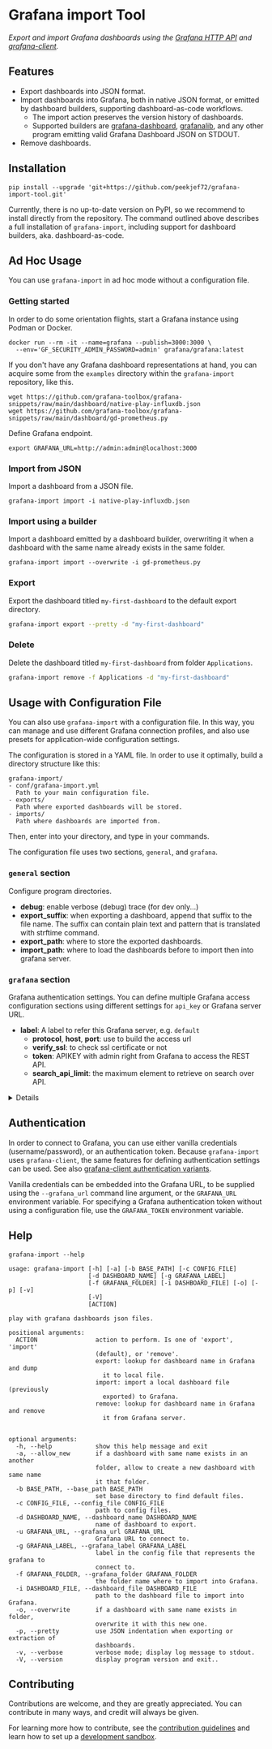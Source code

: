 # Grafana import Tool

_Export and import Grafana dashboards using the [Grafana HTTP API] and
[grafana-client]._


## Features

- Export dashboards into JSON format.
- Import dashboards into Grafana, both in native JSON format, or
  emitted by dashboard builders, supporting dashboard-as-code workflows.
  - The import action preserves the version history of dashboards.
  - Supported builders are [grafana-dashboard], [grafanalib], and
    any other program emitting valid Grafana Dashboard JSON on STDOUT.
- Remove dashboards.


## Installation

```shell
pip install --upgrade 'git+https://github.com/peekjef72/grafana-import-tool.git'
```

Currently, there is no up-to-date version on PyPI, so we recommend to
install directly from the repository. The command outlined above describes
a full installation of `grafana-import`, including support for dashboard
builders, aka. dashboard-as-code.


## Ad Hoc Usage

You can use `grafana-import` in ad hoc mode without a configuration file.

### Getting started

In order to do some orientation flights, start a Grafana instance using Podman
or Docker.
```shell
docker run --rm -it --name=grafana --publish=3000:3000 \
  --env='GF_SECURITY_ADMIN_PASSWORD=admin' grafana/grafana:latest
```

If you don't have any Grafana dashboard representations at hand, you can
acquire some from the `examples` directory within the `grafana-import`
repository, like this.
```shell
wget https://github.com/grafana-toolbox/grafana-snippets/raw/main/dashboard/native-play-influxdb.json
wget https://github.com/grafana-toolbox/grafana-snippets/raw/main/dashboard/gd-prometheus.py
```

Define Grafana endpoint.
```shell
export GRAFANA_URL=http://admin:admin@localhost:3000
```

### Import from JSON
Import a dashboard from a JSON file.
```shell
grafana-import import -i native-play-influxdb.json
```

### Import using a builder
Import a dashboard emitted by a dashboard builder, overwriting it
when a dashboard with the same name already exists in the same folder.
```shell
grafana-import import --overwrite -i gd-prometheus.py
```

### Export
Export the dashboard titled `my-first-dashboard` to the default export directory.
```bash
grafana-import export --pretty -d "my-first-dashboard"
```

### Delete
Delete the dashboard titled `my-first-dashboard` from folder `Applications`.
```bash
grafana-import remove -f Applications -d "my-first-dashboard"
```


## Usage with Configuration File

You can also use `grafana-import` with a configuration file. In this way, you
can manage and use different Grafana connection profiles, and also use presets
for application-wide configuration settings.

The configuration is stored in a YAML file. In order to use it optimally,
build a directory structure like this:
```
grafana-import/
- conf/grafana-import.yml
  Path to your main configuration file.
- exports/
  Path where exported dashboards will be stored.
- imports/
  Path where dashboards are imported from.
```

Then, enter into your directory, and type in your commands.

The configuration file uses two sections, `general`, and `grafana`.

### `general` section
Configure program directories.

* **debug**: enable verbose (debug) trace (for dev only...)
* **export_suffix**: when exporting a dashboard, append that suffix to the file name. The suffix can contain plain text and pattern that is translated with strftime command.
* **export_path**: where to store the exported dashboards.
* **import_path**: where to load the dashboards before to import then into grafana server.

### `grafana` section

Grafana authentication settings. You can define multiple Grafana access
configuration sections using different settings for `api_key` or Grafana
server URL.

* **label**: A label to refer this Grafana server, e.g. `default`
  * **protocol**, **host**, **port**: use to build the access url
  * **verify_ssl**: to check ssl certificate or not
  * **token**: APIKEY with admin right from Grafana to access the REST API.
  * **search_api_limit**: the maximum element to retrieve on search over API.

<details>

**Example:**

```yaml
---

  general:
    debug: false
    import_folder: test_import

  grafana:
    default:
      protocol: http
      host: localhost
      port: 3000
      token: "____APIKEY____"
      search_api_limit: 5000
      verify_ssl: true
```
</details>


## Authentication

In order to connect to Grafana, you can use either vanilla credentials
(username/password), or an authentication token. Because `grafana-import`
uses `grafana-client`, the same features for defining authentication
settings can be used. See also [grafana-client authentication variants].

Vanilla credentials can be embedded into the Grafana URL, to be supplied
using the `--grafana_url` command line argument, or the `GRAFANA_URL`
environment variable. For specifying a Grafana authentication token without
using a configuration file, use the `GRAFANA_TOKEN` environment variable.

[grafana-client authentication variants]: https://github.com/panodata/grafana-client/#authentication


## Help

`grafana-import --help`
```shell
usage: grafana-import [-h] [-a] [-b BASE_PATH] [-c CONFIG_FILE]
                      [-d DASHBOARD_NAME] [-g GRAFANA_LABEL]
                      [-f GRAFANA_FOLDER] [-i DASHBOARD_FILE] [-o] [-p] [-v]
                      [-V]
                      [ACTION]

play with grafana dashboards json files.

positional arguments:
  ACTION                action to perform. Is one of 'export', 'import'
                        (default), or 'remove'.
                        export: lookup for dashboard name in Grafana and dump
                          it to local file.
                        import: import a local dashboard file (previously 
                          exported) to Grafana.
                        remove: lookup for dashboard name in Grafana and remove
                          it from Grafana server.


optional arguments:
  -h, --help            show this help message and exit
  -a, --allow_new       if a dashboard with same name exists in an another
                        folder, allow to create a new dashboard with same name
                        it that folder.
  -b BASE_PATH, --base_path BASE_PATH
                        set base directory to find default files.
  -c CONFIG_FILE, --config_file CONFIG_FILE
                        path to config files.
  -d DASHBOARD_NAME, --dashboard_name DASHBOARD_NAME
                        name of dashboard to export.
  -u GRAFANA_URL, --grafana_url GRAFANA_URL
                        Grafana URL to connect to.
  -g GRAFANA_LABEL, --grafana_label GRAFANA_LABEL
                        label in the config file that represents the grafana to
                        connect to.
  -f GRAFANA_FOLDER, --grafana_folder GRAFANA_FOLDER
                        the folder name where to import into Grafana.
  -i DASHBOARD_FILE, --dashboard_file DASHBOARD_FILE
                        path to the dashboard file to import into Grafana.
  -o, --overwrite       if a dashboard with same name exists in folder,
                        overwrite it with this new one.
  -p, --pretty          use JSON indentation when exporting or extraction of
                        dashboards.
  -v, --verbose         verbose mode; display log message to stdout.
  -V, --version         display program version and exit..

```


## Contributing

Contributions are welcome, and they are greatly appreciated. You can contribute
in many ways, and credit will always be given.

For learning more how to contribute, see the [contribution guidelines] and
learn how to set up a [development sandbox].


[contribution guidelines]: ./CONTRIBUTING.md
[development sandbox]: ./docs/sandbox.md
[Grafana HTTP API]: https://grafana.com/docs/grafana/latest/http_api/
[grafana-client]: https://github.com/panodata/grafana-client
[grafana-dashboard]: https://github.com/fzyzcjy/grafana_dashboard_python
[grafanalib]: https://github.com/weaveworks/grafanalib

